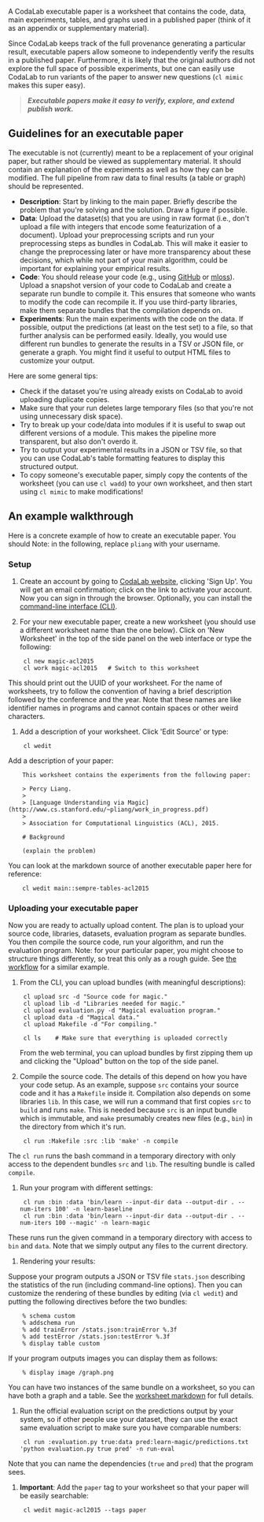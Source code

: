 A CodaLab executable paper is a worksheet that contains the code, data, main experiments, tables, and graphs used in a published paper (think of it as an appendix or supplementary material).

Since CodaLab keeps track of the full provenance generating a particular result, executable papers allow someone to independently verify the results in a published paper.  Furthermore, it is likely that the original authors did not explore the full space of possible experiments, but one can easily use CodaLab to run variants of the paper to answer new questions (`cl mimic` makes this super easy).

> ***Executable papers make it easy to verify, explore, and extend publish work.***

## **Guidelines for an executable paper**

The executable is not (currently) meant to be a replacement of your original
paper, but rather should be viewed as supplementary material.  It should
contain an explanation of the experiments as well as how they can be modified.
The full pipeline from raw data to final results (a table or graph) should be
represented.

- **Description**: Start by linking to the main paper.  Briefly describe the
  problem that you're solving and the solution.  Draw a figure if possible.
- **Data**: Upload the dataset(s) that you are using in raw format (i.e., don't
  upload a file with integers that encode some featurization of a document).
  Upload your preprocessing scripts and run your preprocessing steps as
  bundles in CodaLab.  This will make it easier to change the preprocessing
  later or have more transparency about these decisions, which while
  not part of your main algorithm, could be important for explaining
  your empirical results.
- **Code**: You should release your code (e.g., using
  [GitHub](https://github.com) or [mloss](http://mloss.org)).  Upload a
  snapshot version of your code to CodaLab and create a separate run bundle to
  compile it.  This ensures that someone who wants to modify the code can
  recompile it.  If you use third-party libraries, make them separate bundles
  that the compilation depends on.
- **Experiments**: Run the main experiments with the code on the data.
  If possible, output the predictions (at least on the test set) to a file,
  so that further analysis can be performed easily.  Ideally, you would
  use different run bundles to generate the results in a TSV or JSON file,
  or generate a graph.  You might find it useful to output HTML files to
  customize your output.

Here are some general tips:
- Check if the dataset you're using already exists on CodaLab to avoid
  uploading duplicate copies.
- Make sure that your run deletes large temporary files (so that you're not
  using unnecessary disk space).
- Try to break up your code/data into modules if it is useful to swap out
  different versions of a module.  This makes the pipeline more transparent,
  but also don't overdo it.
- Try to output your experimental results in a JSON or TSV file, so that you
  can use CodaLab's table formatting features to display this structured
  output.
- To copy someone's executable paper, simply copy the contents of the worksheet
  (you can use `cl wadd`) to your own worksheet, and then start using `cl mimic`
  to make modifications!

## **An example walkthrough**

Here is a concrete example of how to create an executable paper.  You should 
Note: in the following, replace `pliang` with your username.

### **Setup**

1. Create an account by going to [CodaLab website](https://worksheets.codalab.org),
clicking 'Sign Up'.  You will get an email confirmation; click on the link to activate
your account.  Now you can sign in through the browser.  Optionally, you can install the
[command-line interface (CLI)](CLI-Reference.md).

1. For your new executable paper, create a new worksheet (you should use a
different worksheet name than the one below).  Click on 'New Worksheet'
in the top of the side panel on the web interface or type the following:

        cl new magic-acl2015
        cl work magic-acl2015   # Switch to this worksheet

  This should print out the UUID of your worksheet.  For the name of
  worksheets, try to follow the convention of having a brief description
  followed by the conference and the year.  Note that these names are like
  identifier names in programs and cannot contain spaces or other weird
  characters.

1. Add a description of your worksheet.  Click 'Edit Source' or type:

        cl wedit

  Add a description of your paper:

        This worksheet contains the experiments from the following paper:

        > Percy Liang.
        >
        > [Language Understanding via Magic](http://www.cs.stanford.edu/~pliang/work_in_progress.pdf)
        >
        > Association for Computational Linguistics (ACL), 2015.

        # Background

        (explain the problem)

  You can look at the markdown source of another executable paper here for reference:

        cl wedit main::sempre-tables-acl2015

### **Uploading your executable paper**

Now you are ready to actually upload content.  The plan is to upload your
source code, libraries, datasets, evaluation program as separate bundles.  You
then compile the source code, run your algorithm, and run the evaluation
program.  Note: for your particular paper, you might choose to structure things differently,
so treat this only as a rough guide.  See [the workflow](Workflow.md) for a
similar example.

1. From the CLI, you can upload bundles (with meaningful descriptions):

        cl upload src -d "Source code for magic."
        cl upload lib -d "Libraries needed for magic."
        cl upload evaluation.py -d "Magical evaluation program."
        cl upload data -d "Magical data."
        cl upload Makefile -d "For compiling."

        cl ls    # Make sure that everything is uploaded correctly

    From the web terminal, you can upload bundles by first zipping them up and
    clicking the "Upload" button on the top of the side panel.

1. Compile the source code.  The details of this depend on how you have your
code setup.  As an example, suppose `src` contains your source code and it has
a `Makefile` inside it.  Compilation also depends on some libraries `lib`.
In this case, we will run a command that first copies `src` to `build` and runs
`make`.  This is needed because `src` is an input bundle which is immutable,
and `make` presumably creates new files (e.g., `bin`) in the directory from
which it's run.

        cl run :Makefile :src :lib 'make' -n compile

  The `cl run` runs the bash command in a temporary directory with only access
  to the dependent bundles `src` and `lib`.  The resulting bundle is called `compile`.

1. Run your program with different settings:

        cl run :bin :data 'bin/learn --input-dir data --output-dir . --num-iters 100' -n learn-baseline
        cl run :bin :data 'bin/learn --input-dir data --output-dir . --num-iters 100 --magic' -n learn-magic

  These runs run the given command in a temporary directory with access to
  `bin` and `data`.  Note that we simply output any files to the current
  directory.

1. Rendering your results:

  Suppose your program outputs a JSON or TSV file `stats.json` describing the
  statistics of the run (including command-line options).  Then you can
  customize the rendering of these bundles by editing (via `cl wedit`) and
  putting the following directives before the two bundles:

        % schema custom
        % addschema run
        % add trainError /stats.json:trainError %.3f
        % add testError /stats.json:testError %.3f
        % display table custom

  If your program outputs images you can display them as follows:

        % display image /graph.png

  You can have two instances of the same bundle on a worksheet, so you can have
  both a graph and a table.  See the [worksheet markdown](Worksheet-Markdown.md) for full details.

1. Run the official evaluation script on the predictions output by your system,
so if other people use your dataset, they can use the exact same evaluation
script to make sure you have comparable numbers:

        cl run :evaluation.py true:data pred:learn-magic/predictions.txt 'python evaluation.py true pred' -n run-eval

  Note that you can name the dependencies (`true` and `pred`) that the program sees.

1. **Important**: Add the `paper` tag to your worksheet so that your paper will be easily searchable:

        cl wedit magic-acl2015 --tags paper
